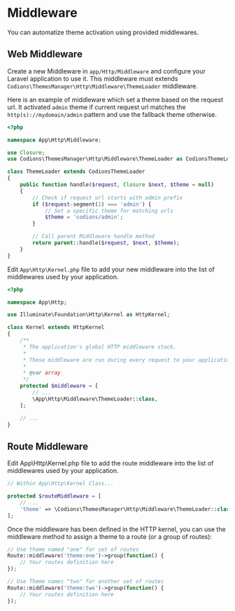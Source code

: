 # Middleware
You can automatize theme activation using provided middlewares.

## Web Middleware
Create a new Middleware in <code>app/Http/Middleware</code> and configure your Laravel application to use it. This middleware must extends <code>Codions\ThemesManager\Http\Middleware\ThemeLoader</code> middleware.

Here is an example of middleware which set a theme based on the request url. It activated `admin` theme if current request url matches the `http(s)://mydomain/admin` pattern and use the fallback theme otherwise.
```php
<?php

namespace App\Http\Middleware;

use Closure;
use Codions\ThemesManager\Http\Middleware\ThemeLoader as CodionsThemeLoader;

class ThemeLoader extends CodionsThemeLoader
{
    public function handle($request, Closure $next, $theme = null)
    {
        // Check if request url starts with admin prefix
        if ($request-segment(1) === 'admin') {
            // Set a specific theme for matching urls
            $theme = 'codions/admin';
        }

        // Call parent Middleware handle method
        return parent::handle($request, $next, $theme);
    }
}
```

Edit <code>App\Http\Kernel.php</code> file to add your new middleware into the list of middlewares used by your application.
```php
<?php

namespace App\Http;

use Illuminate\Foundation\Http\Kernel as HttpKernel;

class Kernel extends HttpKernel
{
    /**
     * The application's global HTTP middleware stack.
     *
     * These middleware are run during every request to your application.
     *
     * @var array
     */
    protected $middleware = [
        // ...
    	\App\Http\Middleware\ThemeLoader::class,
    ];

    // ...
}
```

## Route Middleware
Edit App\Http\Kernel.php file to add the route middleware into the list of middlewares used by your application.
```php
// Within App\Http\Kernel Class...

protected $routeMiddleware = [
    // ...
    'theme' => \Codions\ThemesManager\Http\Middleware\ThemeLoader::class,
];
```

Once the middleware has been defined in the HTTP kernel, you can use the middleware method to assign a theme to a route (or a group of routes):
```php
// Use theme named "one" for set of routes
Route::middleware('theme:one')->group(function() {
    // Your routes definition here
});

// Use Theme names "two" for another set of routes
Route::middleware('theme:two')->group(function() {
    // Your routes definition here
});
```
